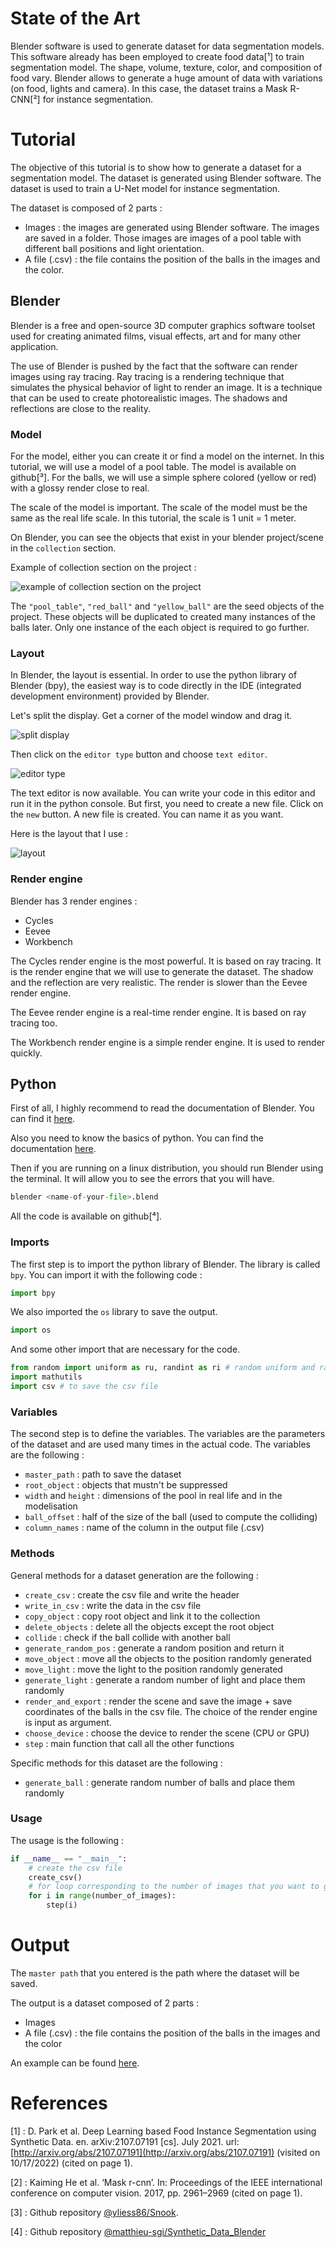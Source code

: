 # State of the Art

Blender software is used to generate dataset for data segmentation
models. This software already has been employed to create food data[¹] to train segmentation model. The shape, volume, texture, color, and
composition of food vary. Blender allows to generate a huge amount of
data with variations (on food, lights and camera). In this case, the dataset trains a Mask R-CNN[²] for instance segmentation.

# Tutorial

The objective of this tutorial is to show how to generate a dataset for a segmentation model. The dataset is generated using Blender software. The dataset is used to train a U-Net model for instance segmentation.

The dataset is composed of 2 parts :
    
- Images : the images are generated using Blender software. The images are saved in a folder. Those images are images of a pool table with different ball positions and light orientation.
- A file (.csv) : the file contains the position of the balls in the images and the color.

## Blender

Blender is a free and open-source 3D computer graphics software toolset used for creating animated films, visual effects, art and for many other application.

The use of Blender is pushed by the fact that the software can render images using ray tracing. Ray tracing is a rendering technique that simulates the physical behavior of light to render an image. It is a technique that can be used to create photorealistic images. The shadows and reflections are close to the reality.

### Model

For the model, either you can create it or find a model on the internet. In this tutorial, we will use a model of a pool table. The model is available on github[³]. For the balls, we will use a simple sphere colored (yellow or red) with a glossy render close to real.

The scale of the model is important. The scale of the model must be the same as the real life scale. In this tutorial, the scale is 1 unit = 1 meter.

On Blender, you can see the objects that exist in your blender project/scene in the `collection` section.

Example of collection section on the project :

![example of collection section on the project](media/collection.png)

The `"pool_table"`, `"red_ball"` and `"yellow_ball"` are the seed objects of the project. These objects will be duplicated to created many instances of the balls later. Only one instance of the each object is required to go further. 

### Layout

In Blender, the layout is essential. In order to use the python library of Blender (bpy), the easiest way is to code directly in the IDE (integrated development environment) provided by Blender.

Let's split the display. Get a corner of the model window and drag it.

![split display](media/split_display.png)

Then click on the `editor type` button and choose `text editor`.

![editor type](media/editor_type.png)

The text editor is now available. You can write your code in this editor and run it in the python console. But first, you need to create a new file. Click on the `new` button.
A new file is created. You can name it as you want.

Here is the layout that I use :

![layout](media/layout.png)

### Render engine

Blender has 3 render engines :
- Cycles
- Eevee
- Workbench

The Cycles render engine is the most powerful. It is based on ray tracing. It is the render engine that we will use to generate the dataset. The shadow and the reflection are very realistic. The render is slower than the Eevee render engine.

The Eevee render engine is a real-time render engine. It is based on ray tracing too.

The Workbench render engine is a simple render engine. It is used to render quickly.



## Python

First of all, I highly recommend to read the documentation of Blender. You can find it [here](https://docs.blender.org/api/current/). 

Also you need to know the basics of python. You can find the documentation [here](https://docs.python.org/3/).


Then if you are running on a linux distribution, you should run Blender using the terminal. It will allow you to see the errors that you will have.

```python
blender <name-of-your-file>.blend
```

All the code is available on github[⁴].

### Imports

The first step is to import the python library of Blender. The library is called `bpy`. You can import it with the following code :

```python
import bpy
```

We also imported the `os` library to save the output.

```python
import os
```

And some other import that are necessary for the code.

```python
from random import uniform as ru, randint as ri # random uniform and random integer
import mathutils
import csv # to save the csv file
```
 


### Variables

The second step is to define the variables. The variables are the parameters of the dataset and are used many times in the actual code. The variables are the following :

- `master_path` : path to save the dataset
- `root_object` : objects that mustn't be suppressed
- `width` and `height` : dimensions of the pool in real life and in the modelisation
- `ball_offset` : half of the size of the ball (used to compute the colliding)
- `column_names` : name of the column in the output file (.csv)

### Methods

General methods for a dataset generation are the following :

- `create_csv` : create the csv file and write the header
- `write_in_csv` : write the data in the csv file
- `copy_object` : copy root object and link it to the collection
- `delete_objects` : delete all the objects except the root object
- `collide` : check if the ball collide with another ball
- `generate_random_pos` : generate a random position and return it
- `move_object` : move all the objects to the position randomly generated
- `move_light` : move the light to the position randomly generated
- `generate_light` : generate a random number of light and place them randomly
- `render_and_export` : render the scene and save the image + save coordinates of the balls in the csv file. The choice of the render engine is input as argument.
- `choose_device` : choose the device to render the scene (CPU or GPU)
- `step` : main function that call all the other functions

Specific methods for this dataset are the following :
- `generate_ball` : generate random number of balls and place them randomly





### Usage

The usage is the following :

```python
if __name__ == "__main__":
    # create the csv file
    create_csv()
    # for loop corresponding to the number of images that you want to generate
    for i in range(number_of_images):
        step(i)
```





# Output

The `master path` that you entered is the path where the dataset will be saved. 


The output is a dataset composed of 2 parts :
- Images
- A file (.csv) : the file contains the position of the balls in the images and the color

An example can be found [here](https://github.com/matthieu-sgi/Synthetic_Data_Blender/tree/main/examples/w_hdr).




# References

[1] : D. Park et al. Deep Learning based Food Instance Segmentation using Synthetic Data. en. arXiv:2107.07191
[cs]. July 2021. url: [http://arxiv.org/abs/2107.07191](http://arxiv.org/abs/2107.07191) (visited on 10/17/2022) (cited on page 1).

[2] : Kaiming He et al. ‘Mask r-cnn’. In: Proceedings of the IEEE international conference on computer vision.
2017, pp. 2961–2969 (cited on page 1).

[3] : Github repository [@yliess86/Snook](https://github.com/yliess86/Snook).

[4] : Github repository [@matthieu-sgi/Synthetic_Data_Blender](https://github.com/matthieu-sgi/Synthetic_Data_Blender/tree/main/source_code)